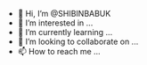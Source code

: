 - 👋 Hi, I’m @SHIBINBABUK
- 👀 I’m interested in ...
- 🌱 I’m currently learning ...
- 💞️ I’m looking to collaborate on ...
- 📫 How to reach me ...

<!---
SHIBINBABUK/SHIBINBABUK is a ✨ special ✨ repository because its `README.md` (this file) appears on your GitHub profile.
You can click the Preview link to take a look at your changes.
--->
